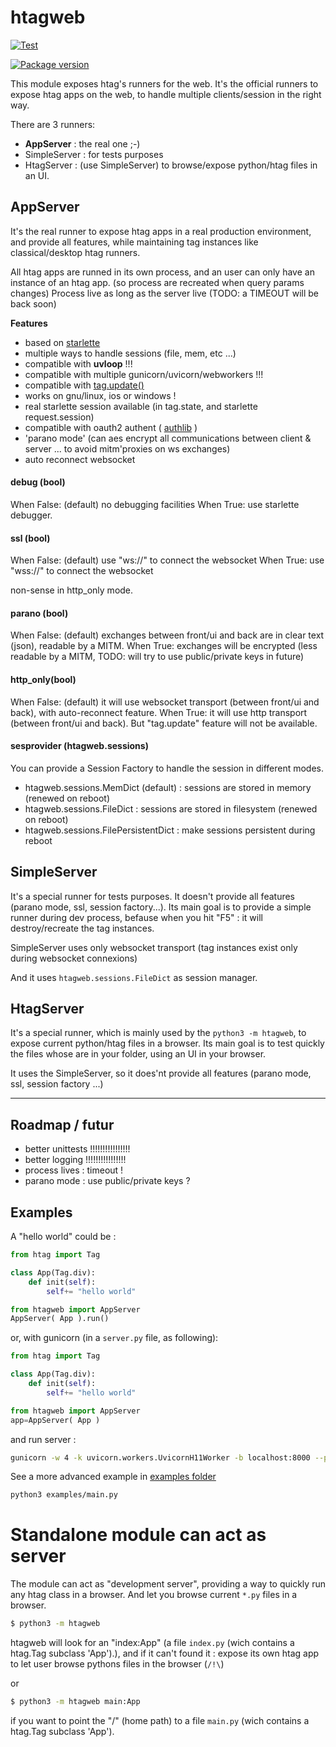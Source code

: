# htagweb

[![Test](https://github.com/manatlan/htagweb/actions/workflows/on_commit_do_all_unittests.yml/badge.svg)](https://github.com/manatlan/htagweb/actions/workflows/on_commit_do_all_unittests.yml)

<a href="https://pypi.org/project/htagweb/">
    <img src="https://badge.fury.io/py/htagweb.svg?x" alt="Package version">
</a>

This module exposes htag's runners for the web. It's the official runners to expose
htag apps on the web, to handle multiple clients/session in the right way.

There are 3 runners:

 - **AppServer** : the real one ;-)
 - SimpleServer : for tests purposes
 - HtagServer : (use SimpleServer) to browse/expose python/htag files in an UI.


## AppServer

It's the real runner to expose htag apps in a real production environment, and provide
all features, while maintaining tag instances like classical/desktop htag runners.

All htag apps are runned in its own process, and an user can only have an instance of an htag app. (so process are recreated when query params changes)
Process live as long as the server live (TODO: a TIMEOUT will be back soon)

**Features**

 * based on [starlette](https://pypi.org/project/starlette/)
 * multiple ways to handle sessions (file, mem, etc ...)
 * compatible with **uvloop** !!!
 * compatible with multiple gunicorn/uvicorn/webworkers !!!
 * compatible with [tag.update()](https://manatlan.github.io/htag/tag_update/)
 * works on gnu/linux, ios or windows !
 * real starlette session available (in tag.state, and starlette request.session)
 * compatible with oauth2 authent ( [authlib](https://pypi.org/project/Authlib/) )
 * 'parano mode' (can aes encrypt all communications between client & server ... to avoid mitm'proxies on ws exchanges)
 * auto reconnect websocket


#### debug (bool)

When False: (default) no debugging facilities
When True: use starlette debugger.

#### ssl (bool)

When False: (default) use "ws://" to connect the websocket
When True: use "wss://" to connect the websocket

non-sense in http_only mode.

#### parano (bool)

When False: (default) exchanges between front/ui and back are in clear text (json), readable by a MITM.
When True: exchanges will be encrypted (less readable by a MITM, TODO: will try to use public/private keys in future)

#### http_only(bool)

When False: (default) it will use websocket transport (between front/ui and back), with auto-reconnect feature.
When True: it will use http transport (between front/ui and back). But "tag.update" feature will not be available.

#### sesprovider (htagweb.sessions)

You can provide a Session Factory to handle the session in different modes.

- htagweb.sessions.MemDict (default) : sessions are stored in memory (renewed on reboot)
- htagweb.sessions.FileDict : sessions are stored in filesystem (renewed on reboot)
- htagweb.sessions.FilePersistentDict : make sessions persistent during reboot

## SimpleServer

It's a special runner for tests purposes. It doesn't provide all features (parano mode, ssl, session factory...).
Its main goal is to provide a simple runner during dev process, befause when you hit "F5" :
it will destroy/recreate the tag instances.

SimpleServer uses only websocket transport (tag instances exist only during websocket connexions)

And it uses `htagweb.sessions.FileDict` as session manager.

## HtagServer

It's a special runner, which is mainly used by the `python3 -m htagweb`, to expose
current python/htag files in a browser. Its main goal is to test quickly the files
whose are in your folder, using an UI in your browser.

It uses the SimpleServer, so it does'nt provide all features (parano mode, ssl, session factory ...)

-------------------------------

## Roadmap / futur

 - better unittests !!!!!!!!!!!!!!!!
 - better logging !!!!!!!!!!!!!!!!
 - process lives : timeout !
 - parano mode : use public/private keys ?




## Examples

A "hello world" could be :

```python
from htag import Tag

class App(Tag.div):
    def init(self):
        self+= "hello world"

from htagweb import AppServer
AppServer( App ).run()
```

or, with gunicorn (in a `server.py` file, as following):

```python
from htag import Tag

class App(Tag.div):
    def init(self):
        self+= "hello world"

from htagweb import AppServer
app=AppServer( App )
```

and run server :

```bash
gunicorn -w 4 -k uvicorn.workers.UvicornH11Worker -b localhost:8000 --preload server:app
```

See a more advanced example in [examples folder](https://github.com/manatlan/htagweb/tree/master/examples)

```bash
python3 examples/main.py
```

# Standalone module can act as server

The module can act as "development server", providing a way to quickly run any htag class in a browser. And let you browse current `*.py` files in a browser.

```bash
$ python3 -m htagweb
```
htagweb will look for an "index:App" (a file `index.py` (wich contains a htag.Tag subclass 'App').), and if it can't found it : expose its own htag app to let user browse pythons files in the browser (`/!\`)

or

```bash
$ python3 -m htagweb main:App
```
if you want to point the "/" (home path) to a file `main.py` (wich contains a htag.Tag subclass 'App').

